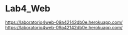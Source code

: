 # Lab4_Web
https://laboratorio4web-09a42142db0e.herokuapp.com/
https://laboratorio4web-09a42142db0e.herokuapp.com/
